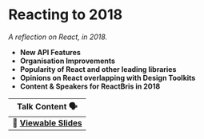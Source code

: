 # Reacting to 2018

_A reflection on React, in 2018._

* **New API Features**
* **Organisation Improvements**
* **Popularity of React and other leading libraries**
* **Opinions on React overlapping with Design Toolkits**
* **Content & Speakers for ReactBris in 2018**

| Talk Content 🗣️ |
| ------- |
| 📖 **[Viewable Slides](https://drive.google.com/open?id=1dLjNxSdmXRQUOFfF2wH_CPVpOVepMSI2fJKMJJeklOo)** |
